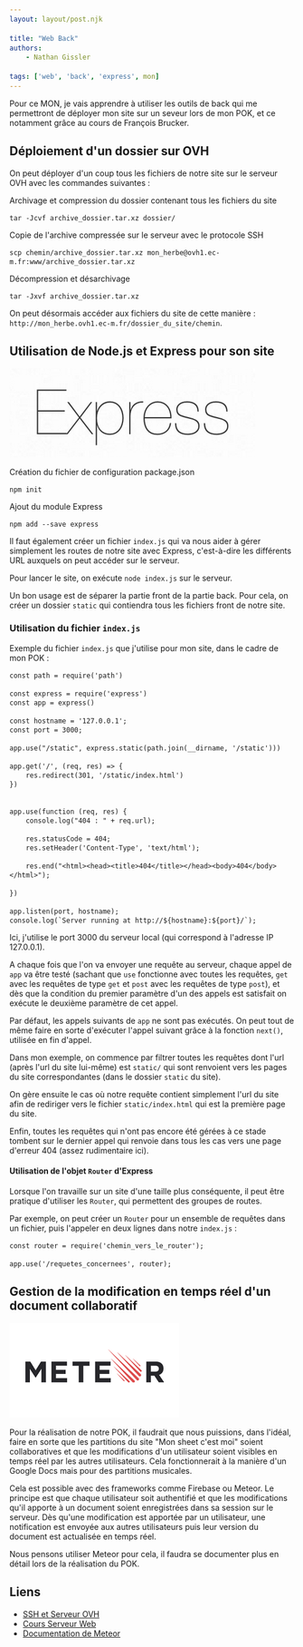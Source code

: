 ```yaml
---
layout: layout/post.njk

title: "Web Back"
authors:
    - Nathan Gissler

tags: ['web', 'back', 'express', mon]
---
```


<!-- début résumé -->

Pour ce MON, je vais apprendre à utiliser les outils de back qui me permettront de déployer mon site sur un seveur lors de mon POK, et ce notamment grâce au cours de François Brucker.

<!-- fin résumé -->

## Déploiement d'un dossier sur OVH

On peut déployer d'un coup tous les fichiers de notre site sur le serveur OVH avec les commandes suivantes :

Archivage et compression du dossier contenant tous les fichiers du site

    tar -Jcvf archive_dossier.tar.xz dossier/

Copie de l'archive compressée sur le serveur avec le protocole SSH

    scp chemin/archive_dossier.tar.xz mon_herbe@ovh1.ec-m.fr:www/archive_dossier.tar.xz

Décompression et désarchivage

    tar -Jxvf archive_dossier.tar.xz

On peut désormais accéder aux fichiers du site de cette manière : `http://mon_herbe.ovh1.ec-m.fr/dossier_du_site/chemin`.

## Utilisation de Node.js et Express pour son site

![Logo Express](express.png)

Création du fichier de configuration package.json

    npm init

Ajout du module Express

    npm add --save express

Il faut également créer un fichier `index.js` qui va nous aider à gérer simplement les routes de notre site avec Express, c'est-à-dire les différents URL auxquels on peut accéder sur le serveur.

Pour lancer le site, on exécute `node index.js` sur le serveur.

Un bon usage est de séparer la partie front de la partie back. Pour cela, on créer un dossier `static` qui contiendra tous les fichiers front de notre site.

### Utilisation du fichier `index.js`

Exemple du fichier `index.js` que j'utilise pour mon site, dans le cadre de mon POK :

    const path = require('path')

    const express = require('express')
    const app = express()

    const hostname = '127.0.0.1';
    const port = 3000;

    app.use("/static", express.static(path.join(__dirname, '/static')))

    app.get('/', (req, res) => {
        res.redirect(301, '/static/index.html')
    })


    app.use(function (req, res) {
        console.log("404 : " + req.url);

        res.statusCode = 404;
        res.setHeader('Content-Type', 'text/html');

        res.end("<html><head><title>404</title></head><body>404</body></html>");

    })

    app.listen(port, hostname);
    console.log(`Server running at http://${hostname}:${port}/`);

Ici, j'utilise le port 3000 du serveur local (qui correspond à l'adresse IP 127.0.0.1).

A chaque fois que l'on va envoyer une requête au serveur, chaque appel de `app` va être testé (sachant que `use` fonctionne avec toutes les requêtes, `get` avec les requêtes de type `get` et `post` avec les requêtes de type `post`), et dès que la condition du premier paramètre d'un des appels est satisfait on exécute le deuxième paramètre de cet appel.

Par défaut, les appels suivants de `app` ne sont pas exécutés. On peut tout de même faire en sorte d'exécuter l'appel suivant grâce à la fonction `next()`, utilisée en fin d'appel.

Dans mon exemple, on commence par filtrer toutes les requêtes dont l'url (après l'url du site lui-même) est `static/` qui sont renvoient vers les pages du site correspondantes (dans le dossier `static` du site).

On gère ensuite le cas où notre requête contient simplement l'url du site afin de rediriger vers le fichier `static/index.html` qui est la première page du site.

Enfin, toutes les requêtes qui n'ont pas encore été gérées à ce stade tombent sur le dernier appel qui renvoie dans tous les cas vers une page d'erreur 404 (assez rudimentaire ici).

#### Utilisation de l'objet `Router` d'Express

Lorsque l'on travaille sur un site d'une taille plus conséquente, il peut être pratique d'utiliser les `Router`, qui permettent des groupes de routes.

Par exemple, on peut créer un `Router` pour un ensemble de requêtes dans un fichier, puis l'appeler en deux lignes dans notre `index.js` :

    const router = require('chemin_vers_le_router');

    app.use('/requetes_concernees', router);

## Gestion de la modification en temps réel d'un document collaboratif

![Logo Meteor](meteor.png)

Pour la réalisation de notre POK, il faudrait que nous puissions, dans l'idéal, faire en sorte que les partitions du site "Mon sheet c'est moi" soient collaboratives et que les modifications d'un utilisateur soient visibles en temps réel par les autres utilisateurs. Cela fonctionnerait à la manière d'un Google Docs mais pour des partitions musicales.

Cela est possible avec des frameworks comme Firebase ou Meteor. Le principe est que chaque utilisateur soit authentifié et que les modifications qu'il apporte à un document soient enregistrées dans sa session sur le serveur. Dès qu'une modification est apportée par un utilisateur, une notification est envoyée aux autres utilisateurs puis leur version du document est actualisée en temps réel.

Nous pensons utiliser Meteor pour cela, il faudra se documenter plus en détail lors de la réalisation du POK.

## Liens

- [SSH et Serveur OVH](https://francoisbrucker.github.io/cours_informatique/cours/ops/ssh/)
- [Cours Serveur Web](https://francoisbrucker.github.io/cours_informatique/cours/web/serveur-web/)
- [Documentation de Meteor](https://docs.meteor.com)